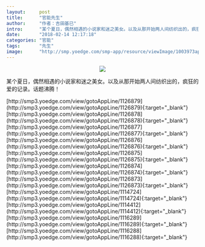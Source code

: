 ```yaml
---
layout:     post
title:      "官能先生"
author:     "作者：吉田基已"
intro:      "某个夏日，偶然相遇的小说家和迷之美女。以及从那开始两人间纺织出的，疯狂的爱的记录。话题沸腾！"
date:       "2018-02-14 12:17:18"
categories: "官能"
tags:       "先生"
image:      "http://smp.yoedge.com/smp-app/resource/viewImage/1003973appline.png"
---
```

<div style="text-align: center">
<p><img src="http://smp.yoedge.com/smp-app/resource/viewImage/1003973appline.png"/></p>
</div>
<p class="post-meta">
<span>某个夏日，偶然相遇的小说家和迷之美女。以及从那开始两人间纺织出的，疯狂的爱的记录。话题沸腾！</span>
</p>
[http://smp3.yoedge.com/view/gotoAppLine/1126879](http://smp3.yoedge.com/view/gotoAppLine/1126879){:target="_blank"}
[http://smp3.yoedge.com/view/gotoAppLine/1126878](http://smp3.yoedge.com/view/gotoAppLine/1126878){:target="_blank"}
[http://smp3.yoedge.com/view/gotoAppLine/1126877](http://smp3.yoedge.com/view/gotoAppLine/1126877){:target="_blank"}
[http://smp3.yoedge.com/view/gotoAppLine/1126876](http://smp3.yoedge.com/view/gotoAppLine/1126876){:target="_blank"}
[http://smp3.yoedge.com/view/gotoAppLine/1126875](http://smp3.yoedge.com/view/gotoAppLine/1126875){:target="_blank"}
[http://smp3.yoedge.com/view/gotoAppLine/1126874](http://smp3.yoedge.com/view/gotoAppLine/1126874){:target="_blank"}
[http://smp3.yoedge.com/view/gotoAppLine/1126873](http://smp3.yoedge.com/view/gotoAppLine/1126873){:target="_blank"}
[http://smp3.yoedge.com/view/gotoAppLine/1114724](http://smp3.yoedge.com/view/gotoAppLine/1114724){:target="_blank"}
[http://smp3.yoedge.com/view/gotoAppLine/1114412](http://smp3.yoedge.com/view/gotoAppLine/1114412){:target="_blank"}
[http://smp3.yoedge.com/view/gotoAppLine/1116289](http://smp3.yoedge.com/view/gotoAppLine/1116289){:target="_blank"}
[http://smp3.yoedge.com/view/gotoAppLine/1116288](http://smp3.yoedge.com/view/gotoAppLine/1116288){:target="_blank"}


